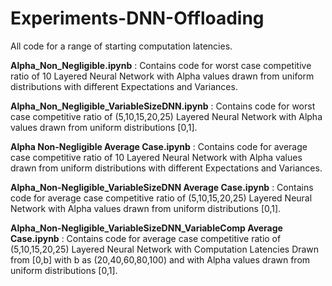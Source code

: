 # Experiments-DNN-Offloading

All code for a range of starting computation latencies.

__Alpha_Non_Negligible.ipynb__ : Contains code for worst case competitive ratio of 10 Layered Neural Network with Alpha values drawn from uniform distributions with different Expectations and Variances.

__Alpha_Non_Negligible_VariableSizeDNN.ipynb__ : Contains code for worst case competitive ratio of (5,10,15,20,25) Layered Neural Network with Alpha values drawn from uniform distributions [0,1].

__Alpha Non-Negligible Average Case.ipynb__ : Contains code for average case competitive ratio of 10 Layered Neural Network with Alpha values drawn from uniform distributions with different Expectations and Variances.

__Alpha_Non-Negligible_VariableSizeDNN Average Case.ipynb__ : Contains code for average case competitive ratio of (5,10,15,20,25) Layered Neural Network with Alpha values drawn from uniform distributions [0,1].

__Alpha_Non-Negligible_VariableSizeDNN_VariableComp Average Case.ipynb__ : Contains code for average case competitive ratio of (5,10,15,20,25) Layered Neural Network with Computation Latencies Drawn from [0,b] with b as (20,40,60,80,100) and with Alpha values drawn from uniform distributions [0,1].
